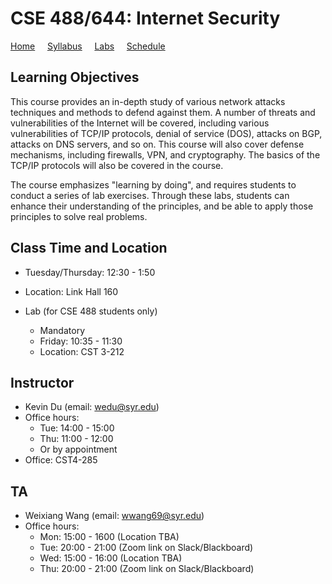 # CSE 488/644: Internet Security

[Home](./index.md) &nbsp;&nbsp;&nbsp; [Syllabus](./syllabus.md)  &nbsp;&nbsp;&nbsp; [Labs](./labs.md) &nbsp;&nbsp;&nbsp; [Schedule](./schedule.md)

## Learning Objectives

This course provides an in-depth study of various network attacks techniques
and methods to defend against them. A number of threats and vulnerabilities of
the Internet will be covered, including various vulnerabilities of TCP/IP
protocols, denial of service (DOS), attacks on BGP, attacks on DNS servers,
and so on. This course will also cover defense mechanisms, 
including firewalls, VPN, and cryptography.
The basics of the TCP/IP protocols will also be covered in the course.

The course emphasizes "learning by doing",
and requires students to conduct a series of lab exercises. Through these labs,
students can enhance their understanding of the principles, and be able to
apply those principles to solve real problems.


## Class Time and Location
  - Tuesday/Thursday: 12:30 - 1:50
  - Location: Link Hall 160

  - Lab (for CSE 488 students only)
    - Mandatory 
    - Friday: 10:35 - 11:30 
    - Location: CST 3-212

## Instructor
  - Kevin Du (email: wedu@syr.edu)
  - Office hours:
      - Tue: 14:00 - 15:00 
      - Thu: 11:00 - 12:00 
      - Or by appointment
  - Office: CST4-285

## TA
  - Weixiang Wang (email: wwang69@syr.edu)
  - Office hours:
      - Mon: 15:00 - 1600 (Location TBA)
      - Tue: 20:00 - 21:00 (Zoom link on Slack/Blackboard)
      - Wed: 15:00 - 16:00 (Location TBA)
      - Thu: 20:00 - 21:00 (Zoom link on Slack/Blackboard)


